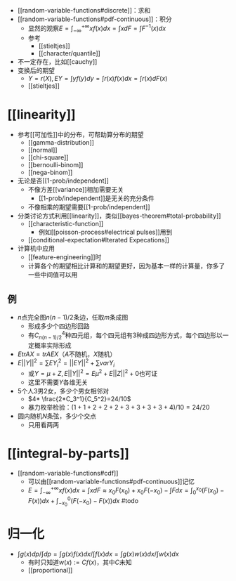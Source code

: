 - [[random-variable-functions#discrete]]：求和
- [[random-variable-functions#pdf-continuous]]：积分
  - 显然的观察$E = \int_{-\infty}^{+\infty} xf(x)dx=\int xdF=\int F^{-1}(x)dx$
  - 参考
    - [[stieltjes]]
    - [[character/quantile]]
- 不一定存在，比如[[cauchy]]
- 变换后的期望
  - $Y=r(X), EY=\int yf(y)dy=\int r(x)f(x)dx=\int r(x)dF(x)$
  - [[stieltjes]]
# [[linearity]]
- 参考[[可加性]]中的分布，可帮助算分布的期望
  - [[gamma-distribution]]
  - [[normal]]
  - [[chi-square]]
  - [[bernoulli-binom]]
  - [[nega-binom]]
- 无论是否[[1-prob/independent]]
  - 不像方差[[variance]]相加需要无关
    - [[1-prob/independent]]是无关的充分条件
  - 不像相乘的期望需要[[1-prob/independent]]
- 分类讨论方式利用[[linearity]]，类似[[bayes-theorem#total-probability]]
  - [[characteristic-function]]
    - 例如[[poisson-process#electrical pulses]]用到
  - [[conditional-expectation#Iterated Expecations]]
- 计算机中应用
  - [[feature-engineering]]时
  - 计算各个的期望相比计算和的期望更好，因为基本一样的计算量，你多了一些中间值可以用
## 例
- $n$点完全图$n(n-1)/2$条边，任取$m$条成图
  - 形成多少个四边形回路
  - 有$C_{n(n-1)/2}^4$种四元组，每个四元组有3种成四边形方式，每个四边形以一定概率实际形成
- $EtrAX=trAEX$（$A$不随机，$X$随机）
- $E||Y||^2=\sum EY_i^2=||EY||^2+\sum var Y_i$
  - 或$Y=\mu +Z,E||Y||^2=E\mu^2+E||Z||^2+0$也可证
  - 这里不需要$Y$各维无关
- 5个人3男2女，多少个男女相邻对
  - $4* \frac{2*C_3^1}{C_5^2}=24/10$
  - 暴力枚举检验：$(1+1+2+2+2+3+3+3+3+4)/10=24/20$
- 圆内随机$N$条弦，多少个交点
  - 只用看两两
# [[integral-by-parts]]
- [[random-variable-functions#cdf]]
  - 可以由[[random-variable-functions#pdf-continuous]]记忆
  - $E = \int_{-\infty}^{+\infty} xf(x)dx=\int xdF\approx x_0F(x_0)+x_0F(-x_0)-\int Fdx=\int_0^{x_0}(F(x_0)-F(x))dx+\int_{-x_0}^0(F(-x_0)-F(x))dx$ #todo
# 归一化
- $\int g(x)dp/\int dp=\int g(x)f(x)dx/\int f(x)dx=\int g(x)w(x)dx/\int w(x)dx$
  - 有时只知道$w(x):=Cf(x)$，其中$C$未知
  - [[proportional]]